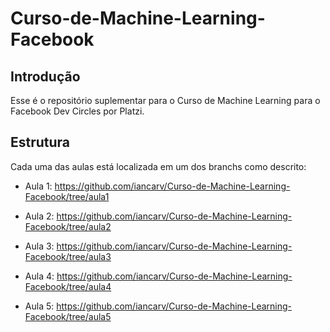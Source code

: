 # Curso-de-Machine-Learning-Facebook
## Introdução
Esse é o repositório suplementar para o Curso de Machine Learning para o Facebook Dev Circles por Platzi.

## Estrutura
Cada uma das aulas está localizada em um dos branchs como descrito:

* Aula 1: https://github.com/iancarv/Curso-de-Machine-Learning-Facebook/tree/aula1

* Aula 2: https://github.com/iancarv/Curso-de-Machine-Learning-Facebook/tree/aula2

* Aula 3: https://github.com/iancarv/Curso-de-Machine-Learning-Facebook/tree/aula3

* Aula 4: https://github.com/iancarv/Curso-de-Machine-Learning-Facebook/tree/aula4

* Aula 5: https://github.com/iancarv/Curso-de-Machine-Learning-Facebook/tree/aula5
